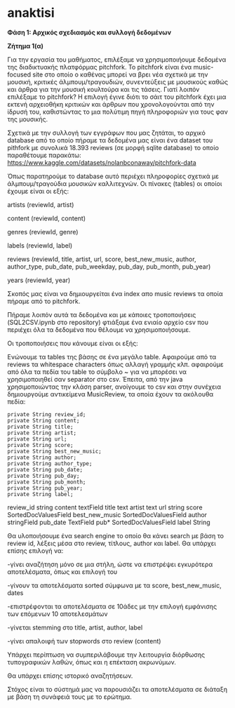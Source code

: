 # anaktisi

**Φάση 1: Αρχικός σχεδιασμός και συλλογή δεδομένων**

**Ζήτημα 1(α)**

Για την εργασία του μαθήματος, επιλέξαμε να χρησιμοποιήουμε δεδομένα της διαδικτυακής πλατφόρμας pitchfork. To pitchfork είναι ένα music-focused site στο οποίο ο καθένας μπορεί να βρει νέα σχετικά με την μουσική, κριτικές άλμπουμ/τραγουδιών, συνεντεύξεις με μουσικούς καθώς και άρθρα για την μουσική κουλτούρα και τις τάσεις. Γιατί λοιπόν επιλέξαμε το pitchfork? Η επιλογή έγινε διότι το σάιτ του pitchfork έχει μια εκτενή αρχειοθήκη κριτικών και άρθρων που χρονολογούνται από την ίδρυσή του, καθιστώντας το μια πολύτιμη πηγή πληροφοριών για τους φαν της μουσικής.

Σχετικά με την συλλογή των εγγράφων που μας ζητάται, το αρχικό database από το οποίο πήραμε τα δεδομένα μας είναι ένα dataset του pithfork με συνολικά 18.393 reviews (σε μορφή sqlite database) το οποίο παραθέτουμε παρακάτω:
https://www.kaggle.com/datasets/nolanbconaway/pitchfork-data

Όπως παρατηρούμε το database αυτό περιέχει πληροφορίες σχετικά με άλμπουμ/τραγούδια μουσικών καλλιτεχνών. Οι πίνακες (tables) οι οποίοι έχουμε είναι οι εξής:

artists (reviewId, artist)

content (reviewId, content)

genres (reviewId, genre)

labels (reviewId, label)

reviews (reviewId, title, artist, url, score, best_new_music, author, author_type, pub_date, pub_weekday, pub_day, pub_month, pub_year)

years (reviewId, year)

Σκοπός μας είναι να δημιουργείται ένα index απο music reviews τα οποία πήραμε από το pitchfork.

Πήραμε λοιπόν αυτά τα δεδομένα και με κάποιες τροποποιήσεις (SQL2CSV.ipynb στο repository) φτιάξαμε ένα ενιαίο αρχείο csv που περιέχει όλα τα δεδομένα που θέλουμε να χρησιμοποιήσουμε.

Οι τροποποιήσεις που κάνουμε είναι οι εξής:

Ενώνουμε τα tables της βάσης σε ένα μεγάλο table. Αφαιρούμε από τα reviews τα whitespace characters όπως αλλαγή γραμμής κλπ. αφαιρούμε από όλα τα πεδία του table το σύμβολο ~ για να μπορέσει να χρησιμοποιηθεί σαν separator στο csv. Έπειτα, από την java χρησιμοποιώντας την κλάση parser, ανοίγουμε το csv και στην συνέχεια δημιουργούμε αντικείμενα MusicReview, τα οποία έχουν τα ακόλουθα πεδία:

    private String review_id;
    private String content;
    private String title;
    private String artist;
    private String url;
    private String score;
    private String best_new_music;
    private String author;
    private String author_type;
    private String pub_date;
    private String pub_day;
    private String pub_month;
    private String pub_year;
    private String label;



review_id string
content textField 
title text 
artist text
url string
score SortedDocValuesField
best_new_music SortedDocValuesField 
author stringField
pub_date TextField
pub* SortedDocValuesField
label String

Θα υλοποιήσουμε ένα search engine το οποίο θα κάνει search με βάση το review id, λέξεις μέσα στο review, τίτλους, author και label. Θα υπάρχει επίσης επιλογή να:

-γίνει αναζήτηση μόνο σε μια στήλη, ώστε να επιστρέψει εγκυρότερα αποτελέσματα, όπως και επιλογή του 

-γίνουν τα αποτελέσματα sorted σύμφωνα με τα score, best_new_music, dates

-επιστρέφονται τα αποτελέσματα σε 10άδες με την επιλογή εμφάνισης των επόμενων 10 αποτελεσμάτων

-γίνεται stemming στο title, artist, author, label

-γίνει απαλοιφή των stopwords στο review (content)

Υπάρχει περίπτωση να συμπεριλάβουμε την λειτουργία διόρθωσης τυπογραφικών λαθών, όπως και η επέκταση ακρωνύμων.

Θα υπάρχει επίσης ιστορικό αναζητήσεων. 

Στόχος είναι το σύστημά μας να παρουσιάζει τα αποτελέσματα σε διάταξη με βάση τη συνάφειά τους με το ερώτημα.


